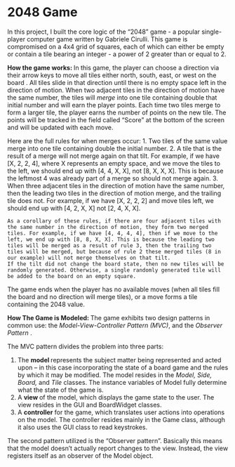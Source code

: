 # 2048 Game
In this project, I built the core logic of the “2048” game - a popular single-player computer game written by Gabriele Cirulli. This game is compromised on a 4x4 grid of squares, each of which can either be empty or contain a tile bearing an integer - a power of 2 greater than or equal to 2. 

<h> <b> How the game works: </b> </h>
In this game, the player can choose a direction via their arrow keys to move all tiles either north, south, east, or west on the board . All tiles slide in that direction until there is no empty space left in the direction of motion. 
When two adjacent tiles in the direction of motion have the same number, the tiles will <i>merge</i> into one tile containing double that initial number and will earn the player points. Each time two tiles merge to form a larger tile, the player earns the number of points on the new tile. The points will be tracked in the field called “Score” at the bottom of the screen and will be updated with each move. 

Here are the full rules for when merges occur:
    1. Two tiles of the same value merge into one tile containing double the initial number.
    2. A tile that is the result of a merge will not merge again on that tilt. For example, if we have [X, 2, 2, 4], where X represents an empty space, and we move the tiles to the left, we should end up with [4, 4, X, X], not [8, X, X, X]. This is because the leftmost 4 was already part of a merge so should not merge again.
    3. When three adjacent tiles in the direction of motion have the same number, then the leading two tiles in the direction of motion merge, and the trailing tile does not. For example, if we have [X, 2, 2, 2] and move tiles left, we should end up with [4, 2, X, X] not [2, 4, X, X].

    As a corollary of these rules, if there are four adjacent tiles with the same number in the direction of motion, they form two merged tiles. For example, if we have [4, 4, 4, 4], then if we move to the left, we end up with [8, 8, X, X]. This is because the leading two tiles will be merged as a result of rule 3, then the trailing two tiles will be merged, but because of rule 2 these merged tiles (8 in our example) will not merge themselves on that tilt.
    If the tilt did not change the board state, then no new tiles will be randomly generated. Otherwise, a single randomly generated tile will be added to the board on an empty square.
    
The game ends when the player has no available moves (when all tiles fill the board and no direction will merge tiles), or a move forms a tile containing the 2048 value. 

<h> <b> How The Game is Modeled: </h> </b>
The game exhibits two design patterns in common use: the <i> Model-View-Controller Pattern (MVC)</i>, and the <i> Observer Pattern </i>.

The MVC pattern divides the problem into three parts:

1. The <b> model </b> represents the subject matter being represented and acted upon – in this case incorporating the state of a board game and the rules by which it may be modified. The model resides in the <i> Model, Side, Board, </i> and <i> Tile </i> classes. The instance variables of Model fully determine what the state of the game is. 
2. A <b> view </b> of the model, which displays the game state to the user. The view resides in the GUI and BoardWidget classes.
3. A <b>controller</b> for the game, which translates user actions into operations on the model. The controller resides mainly in the Game class, although it also uses the GUI class to read keystrokes.

The second pattern utilized is the “Observer pattern”. Basically this means that the model doesn’t actually report changes to the view. Instead, the view registers itself as an observer of the Model object. 

